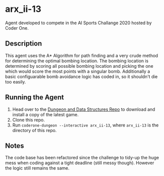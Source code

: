 # arx_ii-13
Agent developed to compete in the AI Sports Challange 2020 hosted by Coder One.

## Description

This agent uses the A* Algorithm for path finding and a very crude method for determining the optimal bombing location. The bombing location is determined by scoring all possible bombing location and picking the one which would score the most points with a singular bomb. Additionally a basic configuarable bomb avoidance logic has coded in, so it shouldn't die too easily.

## Running the Agent

1. Head over to the [Dungeon and Data Structures Repo](https://github.com/gocoderone/dungeons-and-data-structures) to download and install a copy of the latest game.
2. Clone this repo.
3. Run `coderone-dungeon --interactive arx_ii-13`, where `arx_ii-13` is the directory of this repo.

## Notes

The code base has been refactored since the challenge to tidy-up the huge mess when coding against a tight deadline (still messy though). However the logic still remains the same.